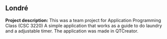 ## Londré
**Project description:** This was a team project for Application Programming Class (CSC 3220)
A simple application that works as a guide to do laundry and a adjustable timer. The application was made in QTCreator.

